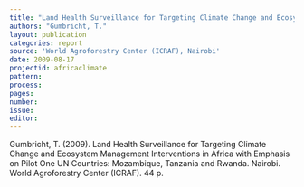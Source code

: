 ```yaml
---
title: "Land Health Surveillance for Targeting Climate Change and Ecosystem Management Interventions in Africa. Methods"
authors: "Gumbricht, T."
layout: publication
categories: report
source: 'World Agroforestry Center (ICRAF), Nairobi'
date: 2009-08-17
projectid: africaclimate
pattern:
process:
pages:
number:
issue:
editor:
---
```

Gumbricht, T. (2009). Land Health Surveillance for Targeting Climate Change and Ecosystem Management Interventions in Africa with Emphasis on Pilot One UN Countries: Mozambique, Tanzania and Rwanda. Nairobi. World Agroforestry Center (ICRAF). 44 p.
